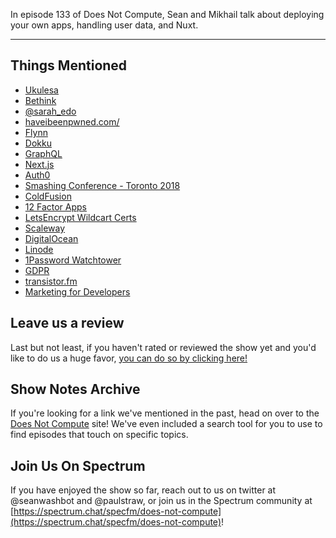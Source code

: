 In episode 133 of Does Not Compute, Sean and Mikhail talk about deploying your own apps, handling user data, and Nuxt.

---

## Things Mentioned

* [Ukulesa](https://ukulesa.com/)
* [Bethink](https://bethink.life)
* [@sarah_edo](https://twitter.com/sarah_edo)
* [haveibeenpwned.com/](https://haveibeenpwned.com/)
* [Flynn](https://flynn.io/)
* [Dokku](https://github.com/dokku/dokku)
* [GraphQL](https://graphql.org/)
* [Next.js](https://github.com/zeit/next.js/)
* [Auth0](https://auth0.com/)
* [Smashing Conference - Toronto 2018](https://smashingconf.com/toronto-2018/)
* [ColdFusion](https://www.adobe.com/products/coldfusion-family.html)
* [12 Factor Apps](https://12factor.net/)
* [LetsEncrypt Wildcart Certs](https://community.letsencrypt.org/t/acme-v2-and-wildcard-certificate-support-is-live/55579)
* [Scaleway](https://www.scaleway.com/)
* [DigitalOcean](https://www.digitalocean.com/)
* [Linode](https://www.linode.com/)
* [1Password Watchtower](https://support.1password.com/watchtower/)
* [GDPR](https://www.eugdpr.org/)
* [transistor.fm](https://transistor.fm/)
* [Marketing for Developers](https://devmarketing.xyz/)

## Leave us a review

Last but not least, if you haven't rated or reviewed the show yet and you'd like to do us a huge favor, [you can do so by clicking here!](https://itunes.apple.com/us/podcast/does-not-compute/id1048731980?mt=2)

## Show Notes Archive

If you're looking for a link we've mentioned in the past, head on over to the [Does Not Compute](https://dnc.show) site! We've even included a search tool for you to use to find episodes that touch on specific topics.

## Join Us On Spectrum

If you have enjoyed the show so far, reach out to us on twitter at @seanwashbot and @paulstraw, or join us in the Spectrum community at [https://spectrum.chat/specfm/does-not-compute](https://spectrum.chat/specfm/does-not-compute)!
